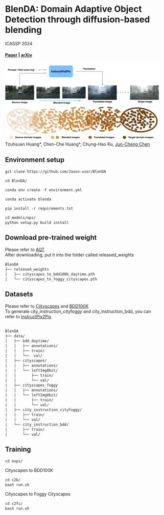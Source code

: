 # BlenDA: Domain Adaptive Object Detection through diffusion-based blending
ICASSP 2024
#### [Paper](https://arxiv.org/pdf/2401.09921.pdf) | [arXiv](https://arxiv.org/abs/2401.09921)
![teaser](figs/teaser.png)
Tzuhsuan Huang*, 
Chen-Che Huang*, 
Chung-Hao Ku, 
[Jun-Cheng Chen](https://www.citi.sinica.edu.tw/pages/pullpull/)

## Environment setup
```
git clone https://github.com/Jason-user/BlenDA
```
```
cd BlenDA/
```
```
conda env create -f environment.yml
```
```
conda activate blenda
```
```
pip install -r requirements.txt
```
```
cd models/ops/
python setup.py build install
```

## Download pre-trained weight
Please refer to [AQT](https://github.com/weii41392/AQT) \
After downloading, put it into the folder called released_weights
```
BlenDA
├── released_weights
|   ├── cityscapes_to_bdd100k_daytime.pth
|   └── cityscapes_to_foggy_cityscapes.pth
```

## Datasets
Please refer to [Ciityscapes](https://www.cityscapes-dataset.com/) and [BDD100K](https://bdd-data.berkeley.edu/) \
To generate city_instruction_cityfoggy and city_instruction_bdd, you can refer to [InstructPix2Pix](https://github.com/timothybrooks/instruct-pix2pix)
```

BlenDA
├── data/
|   ├── bdd_daytime/
|   |   ├── annotations/
|   |   ├── train/
|   |   └──  val/
|   ├── cityscapes/
|   |   ├── annotations/
|   |   └── leftImg8bit/
|   |       ├── train/
|   |       └── val/
|   ├── cityscapes_foggy
|   |   ├── annotations/
|   |   └── leftImg8bit/
|   |       ├── train/
|   |       └── val/
|   ├── city_instruction_cityfoggy/
|   |   ├── train/
|   |   └── val/
|   └── city_instruction_bdd/
|       ├── train/
|       └── val/
```

## Training
```
cd exps/
```
Cityscapes to BDD100K
```
cd c2b/
bash run.sh
```
Cityscapes to Foggy Cityscapes
```
cd c2fc/
bash run.sh
```
